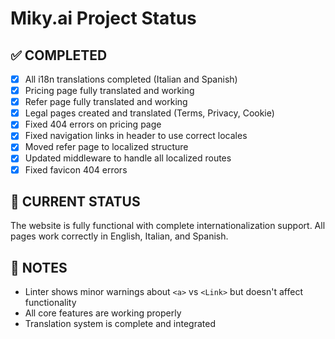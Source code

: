 # Miky.ai Project Status

## ✅ COMPLETED
- [x] All i18n translations completed (Italian and Spanish)
- [x] Pricing page fully translated and working
- [x] Refer page fully translated and working
- [x] Legal pages created and translated (Terms, Privacy, Cookie)
- [x] Fixed 404 errors on pricing page
- [x] Fixed navigation links in header to use correct locales
- [x] Moved refer page to localized structure
- [x] Updated middleware to handle all localized routes
- [x] Fixed favicon 404 errors

## 🎯 CURRENT STATUS
The website is fully functional with complete internationalization support.
All pages work correctly in English, Italian, and Spanish.

## 📝 NOTES
- Linter shows minor warnings about `<a>` vs `<Link>` but doesn't affect functionality
- All core features are working properly
- Translation system is complete and integrated
